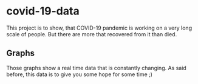 # covid-19-data

This project is to show, that COVID-19 pandemic is working on
a very long scale of people. But there are more that recovered from
it than died.

## Graphs

Those graphs show a real time data that is constantly changing. As said before,
this data is to give you some hope for some time ;)
